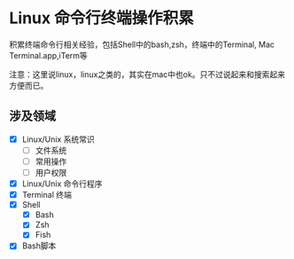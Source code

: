 # Linux 命令行终端操作积累
积累终端命令行相关经验，包括Shell中的bash,zsh，终端中的Terminal, Mac Terminal.app,iTerm等

注意：这里说linux，linux之类的，其实在mac中也ok。只不过说起来和搜索起来方便而已。

## 涉及领域
- [x] Linux/Unix 系统常识
    - [ ] 文件系统
    - [ ] 常用操作
    - [ ] 用户权限
- [x] Linux/Unix 命令行程序
- [x] Terminal 终端
- [x] Shell
    - [x] Bash
    - [x] Zsh
    - [x] Fish
- [x] Bash脚本
